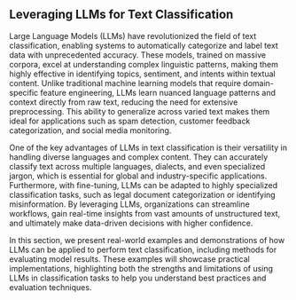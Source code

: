 ## Leveraging LLMs for Text Classification

Large Language Models (LLMs) have revolutionized the field of text classification, enabling systems to automatically categorize and label text data with unprecedented accuracy. These models, trained on massive corpora, excel at understanding complex linguistic patterns, making them highly effective in identifying topics, sentiment, and intents within textual content. Unlike traditional machine learning models that require domain-specific feature engineering, LLMs learn nuanced language patterns and context directly from raw text, reducing the need for extensive preprocessing. This ability to generalize across varied text makes them ideal for applications such as spam detection, customer feedback categorization, and social media monitoring.

One of the key advantages of LLMs in text classification is their versatility in handling diverse languages and complex content. They can accurately classify text across multiple languages, dialects, and even specialized jargon, which is essential for global and industry-specific applications. Furthermore, with fine-tuning, LLMs can be adapted to highly specialized classification tasks, such as legal document categorization or identifying misinformation. By leveraging LLMs, organizations can streamline workflows, gain real-time insights from vast amounts of unstructured text, and ultimately make data-driven decisions with higher confidence.

In this section, we present real-world examples and demonstrations of how LLMs can be applied to perform text classification, including methods for evaluating model results. These examples will showcase practical implementations, highlighting both the strengths and limitations of using LLMs in classification tasks to help you understand best practices and evaluation techniques.
